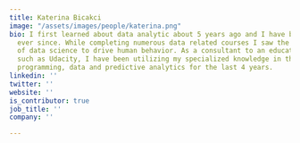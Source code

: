 ```yaml
---
title: Katerina Bicakci
image: "/assets/images/people/katerina.png"
bio: I first learned about data analytic about 5 years ago and I have been hooked
  ever since. While completing numerous data related courses I saw the applications
  of data science to drive human behavior. As a consultant to an educational platform,
  such as Udacity, I have been utilizing my specialized knowledge in the fields of
  programming, data and predictive analytics for the last 4 years.
linkedin: ''
twitter: ''
website: ''
is_contributor: true
job_title: ''
company: ''

---
```

